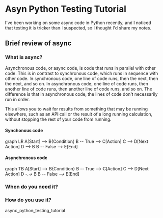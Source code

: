 # Asyn Python Testing Tutorial

I've been working on some async code in Python recently, and I noticed that testing it is tricker than I suspected, so I thought I'd share my notes.

## Brief review of async

### What is async?

Asynchronous code, or async code, is code that runs in parallel with other code.  This is in contrast to synchronous code, which runs in sequence with other code.  In synchronous code, one line of code runs, then the next, then the next, and so on.  In asynchronous code, one line of code runs, then another line of code runs, then another line of code runs, and so on.  The difference is that in asynchronous code, the lines of code don't necessarily run in order.

This allows you to wait for results from something that may be running elsewhere, such as an API call or the result of a long running calculation, without stopping the rest of your code from running.

#### Synchonous code


graph LR
A[Start] --> B{Condition}
B -- True --> C[Action]
C --> D[Next Action]
D --> B
B -- False --> E[End]

#### Asynchronous code

graph TB
A[Start] --> B{Condition}
B -- True --> C[Action]
C --> D[Next Action]
D -.-> B
B -- False --> E[End]


### When do you need it?

### How do you use it?


async_python_testing_tutorial

